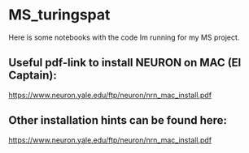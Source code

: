 # MS_turingspat
Here is some notebooks with the code Im running for my MS project. 

## Useful pdf-link to install NEURON on MAC (El Captain):
https://www.neuron.yale.edu/ftp/neuron/nrn_mac_install.pdf

## Other installation hints can be found here:
https://www.neuron.yale.edu/ftp/neuron/nrn_mac_install.pdf
